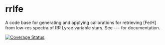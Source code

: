 # rrlfe

A code base for generating and applying calibrations for retrieving [Fe/H] from low-res spectra of RR Lyrae variable stars. See --- for documentation.

[![Coverage Status](https://coveralls.io/repos/github/mwanakijiji/rrlyrae_metallicity/badge.svg?branch=master)](https://coveralls.io/github/mwanakijiji/rrlyrae_metallicity?branch=master)
